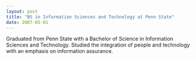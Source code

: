 ```yaml
---
layout: post
title: "BS in Information Sciences and Technology at Penn State"
date: 2007-05-01
---
```


Graduated from Penn State with a Bachelor of Science in Information Sciences and Technology.
Studied the integration of people and technology with an emphasis on information assurance.

